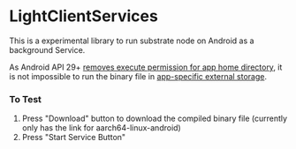 # LightClientServices

This is a experimental library to run substrate node on Android as a background Service.

As Android API 29+ [removes execute permission for app home directory](https://developer.android.com/about/versions/10/behavior-changes-10#execute-permission), it is not impossible to run the binary file in [app-specific external storage](https://developer.android.com/training/data-storage/app-specific).

### To Test

1. Press "Download" button to download the compiled binary file (currently only has the link for aarch64-linux-android)
2. Press "Start Service Button"
